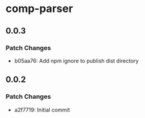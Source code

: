 # comp-parser

## 0.0.3

### Patch Changes

- b05aa76: Add npm ignore to publish dist directory

## 0.0.2

### Patch Changes

- a2f7719: Initial commit
